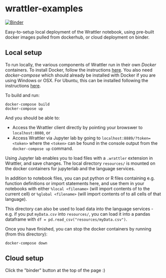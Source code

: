 # wrattler-examples

[![Binder](https://mybinder.org/badge_logo.svg)](https://mybinder.org/v2/gh/wrattler/wrattler-examples/master?urlpath=lab)

Easy-to-setup local deployment of the Wrattler notebook, using pre-built docker images pulled from dockerhub, or cloud deployment on binder.

## Local setup

To run locally, the various components of Wrattler run in their own *Docker* containers.  To install Docker, follow the instructions [here](https://www.docker.com/products/docker-desktop).  You also need *docker-compose* which should already be installed with Docker if you are using Windows or OSX.  For Ubuntu, this can be installed following the instructions [here](https://linuxize.com/post/how-to-install-and-use-docker-compose-on-ubuntu-18-04/).

To build and run:
```
docker-compose build
docker-compose up
```
And you should be able to:
* Access the Wrattler client directly by pointing your browswer to ```localhost:8080```, or
* Access Wrattler via Jupyter lab by going to ```localhost:8889/?token=<token>``` where the ```<token>``` can be found in the console output from the ```docker-compose up``` command.

Using Jupyter lab enables you to load files with a ```.wrattler``` extension in Wrattler, and save changes.
The local directory ```resources/``` is mounted on the docker containers for jupyterlab and the language services.

In addition to notebook files, you can put python or R files containing e.g. function definitions or import statements here, and use them in your notebooks with either
```%local <filename>``` (will import contents of <filename> to the current cell) or ```%global <filename>``` (will import contents of <filename> to all cells of that language).

This directory can also be used to load data into the language services - e.g. if you put ```myData.csv``` into ```resources/```, you can load it into a pandas dataframe with ```df = pd.read_csv("resources/myData.csv")```.

Once you have finished, you can stop the docker containers by running (from this directory):
```
docker-compose down
```

## Cloud setup

Click the "binder" button at the top of the page :)
